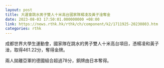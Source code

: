```yaml
---
layout: post
title: 大運會跳水男子雙人十米高台國家隊楊凌及黃子淦奪金
date: 2023-08-03 17:50:01.000000000 +08:00
link: https://news.rthk.hk/rthk/ch/component/k2/1711925-20230803.htm
categories: rthk
---
```


成都世界大學生運動會，國家隊在跳水的男子雙人十米高台項目，憑楊凌和黃子淦，取得461.22分，奪得金牌。

兩人拋離亞軍的德國組合超過78分，銅牌由日本奪得。
